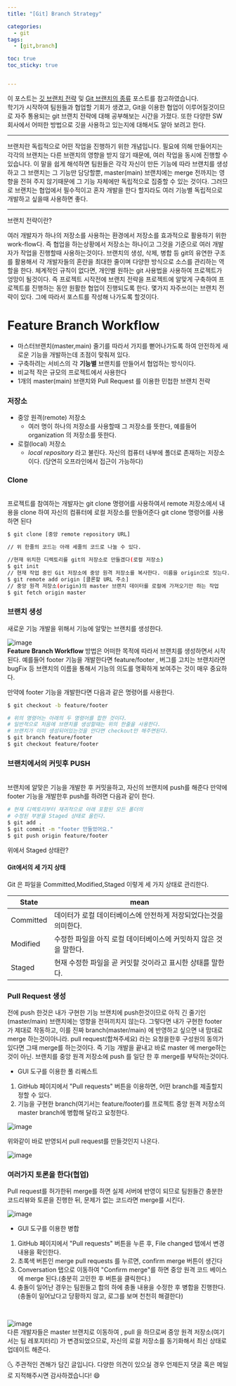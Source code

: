 ```yaml
---
title: "[Git] Branch Strategy" 

categories:
  - git
tags:
  - [git,branch]

toc: true
toc_sticky: true


---
```



이 포스트는 [깃 브랜치 전략](https://hyeon9mak.github.io/git-branch-strategy/) 및 [Git 브랜치의 종류](https://gmlwjd9405.github.io/2018/05/11/types-of-git-branch.html) 포스트를 참고하였습니다.
<br>
학기가 시작하여 팀원들과 협업할 기회가 생겼고, Git을 이용한 협업이 이루어질것이므로 자주 통용되는 git 브랜치 전략에 대해 공부해보는 시간을 가졌다. 또한 다양한 SW 회사에서 어떠한 방법으로 깃을 사용하고 있는지에 대해서도 알아 보려고 한다.

***

브랜치란 독립적으로 어떤 작업을 진행하기 위한 개념입니다. 필요에 의해 만들어지는 각각의 브랜치는 다른 브랜치의 영향을 받지 않기 때문에, 여러 작업을 동시에 진행할 수 있습니다.
이 말을 쉽게 해석하면 팀원들은 각각 자신이 만든 기능에 따라 브랜치를 생성하고 그 브랜치는 그 기능만 담당할뿐, master(main) 브랜치에는 merge 전까지는 영향을 전혀 주지 않기때문에
그 기능 자체에만 독립적으로 집중할 수 있는 것이다. 그러므로 브랜치는 협업에서 필수적이고 혼자 개발을 한다 할지라도 여러 기능별 독립적으로 개발하고 싶을때 사용하면 좋다.

***

브랜치 전략이란?

여러 개발자가 하나의 저장소를 사용하는 환경에서 저장소를 효과적으로 활용하기 위한 work-flow다.
즉 협업을 하는상황에서 저장소는 하나이고 그것을 기준으로 여러 개발자가 작업을 진행할때 사용하는것이다.
브랜치의 생성, 삭제, 병합 등 git의 유연한 구조를 활용해서 각 개발자들의 혼란을 최대한 줄이며 다양한 방식으로 소스를 관리하는 역할을 한다.
체계적인 규칙이 없다면, 개인별 원하는 git 사용법을 사용하여 프로젝트가 엉망이 될것이다.
즉 프로젝트 시작전에 브랜치 전략을 프로젝트에 알맞게 구축하여 프로젝트를 진행하는 동안 원활한 협업이 진행되도록 한다.
몇가지 자주쓰이는 브랜치 전략이 있다. 그에 따라서 포스트를 작성해 나가도록 할것이다.


# Feature Branch Workflow
- 마스터브랜치(master,main) 줄기를 따라서 가지를 뻗어나가도록 하여 안전하게 새로운 기능을 개발하는데 초점이 맞춰져 있다.
- 구축하려는 서비스의 각 **기능별** 브랜치를 만들어서 협업하는 방식이다.
- 비교적 작은 규모의 프로젝트에서 사용한다
- 1개의 master(main) 브랜치와 Pull Request 를 이용한 민첩한 브랜치 전략

### 저장소
* 중앙 원격(remote) 저장소  
  * 여러 명이 하나의 저장소를 사용할때 그 저장소를 뜻한다, 예를들어 organization 의 저장소를 뜻한다.
* 로컬(local) 저장소
  * *local repository* 라고 불린다. 자신의 컴퓨터 내부에 폴더로 존재하는 저장소이다. (당연히 오프라인에서 접근이 가능하다)

### Clone
<br>
프로젝트를 참여하는 개발자는 git clone 명령어를 사용하여서 remote 저장소에서 내용을 clone 하여 자신의 컴퓨터에 로컬 저장소를 만들어준다
git clone 명령어를 사용하면 된다

```bash
$ git clone [중앙 remote repository URL]

// 위 한줄의 코드는 아래 세줄의 코드로 나눌 수 있다.

//현재 위치한 디렉토리를 git의 저장소로 만들겠다(로컬 저장소)
$ git init
// 현재 작업 중인 Git 저장소에 중앙 원격 저장소를 복사한다. 이름을 origin으로 짓는다.
$ git remote add origin [클론할 URL 주소]
// 중앙 원격 저장소(origin)의 master 브랜치 데이터를 로컬에 가져오기만 하는 작업
$ git fetch origin master

```

### 브랜치 생성
새로운 기능 개발을 위해서 기능에 알맞는 브랜치를 생성한다.

![image](https://user-images.githubusercontent.com/69495129/133831452-af0dc84d-e583-4070-b386-5beecc49f4c4.png)
<br>
**Feature Branch Workflow** 방법은 어떠한 목적에 따라서 브랜치를 생성하면서 시작된다. 예를들어 footer 기능을 개발한다면 feature/footer , 버그를 고치는 브랜치라면
bugFix 등 브랜치의 이름을 통해서 기능의 의도를 명확하게 보여주는 것이 매우 중요하다.

만약에 footer 기능을 개발한다면 다음과 같은 명령어를 사용한다.

```bash
$ git checkout -b feature/footer

# 위의 명령어는 아래의 두 명령어를 합한 것이다.
# 일반적으로 처음에 브랜치를 생성할때는 위의 한줄을 사용한다.
# 브랜치가 이미 생성되어있는것을 안다면 checkout만 해주면된다.
$ git branch feature/footer
$ git checkout feature/footer

```



### 브랜치에서의 커밋후 PUSH
<br>
브랜치에 알맞은 기능을 개발한 후 커밋을하고, 자신의 브랜치에 push를 해준다
만약에 footer 기능을 개발한후 push를 하려면 다음과 같이 한다.

```bash
# 현재 디렉토리부터 재귀적으로 아래 포함된 모든 폴더의 
# 수정된 부분을 Staged 상태로 올린다.
$ git add .
$ git commit -m "footer 만들었어요."
$ git push origin feature/footer

```

위에서 Staged 상태란?

#### Git에서의 세 가지 상태
Git 은 파일을 Committed,Modified,Staged 이렇게 세 가지 상태로 관리한다.

| State     | mean                                                         |
| --------- | ------------------------------------------------------------ |
| Committed | 데이터가 로컬 데이터베이스에 안전하게 저장되었다는것을 의미한다. |
| Modified  | 수정한 파일을 아직 로컬 데이터베이스에 커밋하지 않은 것을 말한다. |
| Staged    | 현재 수정한 파일을 곧 커밋할 것이라고 표시한 상태를 말한다.  |


### Pull Request 생성
전에 push 한것은 내가 구현한 기능 브랜치에 push한것이므로 아직 긴 줄기인 (master/main) 브랜치에는 영향을 전혀끼치지 않는다.
그렇다면 내가 구현한 footer 가 제대로 작동하고, 이를 진짜 branch(master/main) 에 반영하고 싶으면 내 맘대로 merge 하는것이아니라.
pull request(합쳐주세요) 라는 요청을한후 구성원의 동의가 있다면 그때 merge를 하는것이다.
즉 기능 개발을 끝내고 바로 master 에 merge하는것이 아닌. 브랜치를 중앙 원격 저장소에 push 를 일단 한 후 merge를 부탁하는것이다.

* GUI 도구를 이용한 풀 리퀘스트
1. GitHub 페이지에서 "Pull requests" 버튼을 이용하면, 어떤 branch를 제출할지 정할 수 있다.
2. 기능을 구현한 branch(여기서는 feature/footer)를 프로젝트 중앙 원격 저장소의 master branch에 병합해 달라고 요청한다.

![image](https://user-images.githubusercontent.com/69495129/133833113-5c7c93e5-b7dc-4cfb-b401-3cfe76b76b86.png)

위와같이 바로 반영되서 pull request를 만들것인지 나온다.

![image](https://user-images.githubusercontent.com/69495129/133833729-34d3c3de-6508-4084-a692-cb8fb9abbff8.png)

### 여러가지 토론을 한다(협업)
Pull request를 허가한뒤 merge를 하면 실제 서버에 반영이 되므로 팀원들간 충분한 코드리뷰와 토론을 진행한 뒤, 문제가 없는 코드라면 merge를 시킨다.

![image](https://user-images.githubusercontent.com/69495129/133834076-05937458-9fb6-401c-8827-550d0787b1bd.png)

* GUI 도구를 이용한 병합
1. GitHub 페이지에서 "Pull requests" 버튼을 누른 후, File changed 탭에서 변경 내용을 확인한다.
2. 초록색 버튼인 merge pull requests 를 누르면, confirm merge 버튼이 생긴다
3. Conversation 탭으로 이동하여 "Confirm merge"를 하면 중앙 원격 코드 베이스에 merge 된다.(충분히 고민한 후 버튼을 클릭한다.)
4. 충돌이 일어난 경우는 팀원들고 합의 하에 충돌 내용을 수정한 후 병합을 진행한다. (충돌이 일어났다고 당황하지 않고, 로그를 보며 천천히 해결한다)
<br>

![image](https://user-images.githubusercontent.com/69495129/133833957-fc56730f-d7a2-428b-a69f-26a54eb0ffa9.png)
<br>
다른 개발자들은 
master 브랜치로 이동하여 , pull 을 하므로써 중앙 원격 저장소(여기서는 팀 레포지터리) 가 변경되었으므로, 자신의 로컬 저장소를 동기화해서 최신 상태로 업데이트 해준다.




 🌜 주관적인 견해가 담긴 글입니다. 다양한 의견이 있으실 경우
    언제든지 댓글 혹은 메일로 지적해주시면 감사하겠습니다! 😄

  






